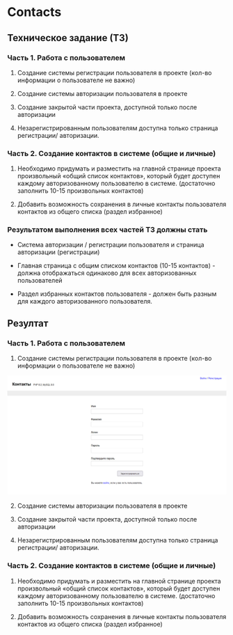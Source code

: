 # Contacts

## Техническое задание (ТЗ)

### Часть 1. Работа с пользователем

1) Создание системы регистрации пользователя в проекте (кол-во информации о пользователе не важно)

2) Создание системы авторизации пользователя в проекте

3) Создание закрытой части проекта, доступной только после авторизации

4) Незарегистрированным пользователям доступна только страница регистрации/ авторизации.

### Часть 2. Создание контактов в системе (общие и личные)

1) Необходимо придумать и разместить на главной странице проекта произвольный «общий список контактов», который будет доступен каждому авторизованному пользователю в системе. (достаточно заполнить 10-15 произвольных контактов)

2) Добавить возможность сохранения в личные контакты пользователя контактов из общего списка (раздел избранное)

### Результатом выполнения всех частей ТЗ должны стать

- Система авторизации / регистрации пользователя и страница авторизации (регистрации)

- Главная страница с общим списком контактов (10-15 контактов) - должна отображаться одинаково для всех авторизованных пользователей

- Раздел избранных контактов пользователя - должен быть разным для каждого авторизованного пользователя.

## Резултат

### Часть 1. Работа с пользователем

1) Создание системы регистрации пользователя в проекте (кол-во информации о пользователе не важно)

![signup](/screenshot/signup.jpg)

2) Создание системы авторизации пользователя в проекте

3) Создание закрытой части проекта, доступной только после авторизации

4) Незарегистрированным пользователям доступна только страница регистрации/ авторизации.

### Часть 2. Создание контактов в системе (общие и личные)

1) Необходимо придумать и разместить на главной странице проекта произвольный «общий список контактов», который будет доступен каждому авторизованному пользователю в системе. (достаточно заполнить 10-15 произвольных контактов)

2) Добавить возможность сохранения в личные контакты пользователя контактов из общего списка (раздел избранное)
